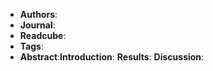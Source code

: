 - **Authors**:
- **Journal**:
- **Readcube**:
- **Tags**:
- **Abstract**:**Introduction**:
  **Results**:
  **Discussion**: